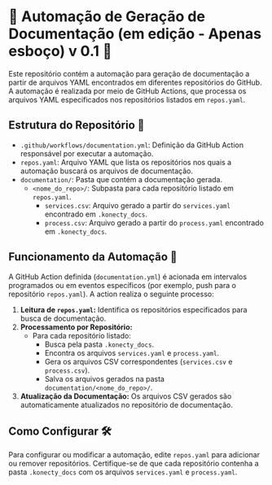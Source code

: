 # 🤖 Automação de Geração de Documentação (em edição - Apenas esboço) v 0.1 📝

Este repositório contém a automação para geração de documentação a partir de arquivos YAML encontrados em diferentes repositórios do GitHub. A automação é realizada por meio de GitHub Actions, que processa os arquivos YAML especificados nos repositórios listados em `repos.yaml`.

## Estrutura do Repositório 📂

- `.github/workflows/documentation.yml`: Definição da GitHub Action responsável por executar a automação.
- `repos.yaml`: Arquivo YAML que lista os repositórios nos quais a automação buscará os arquivos de documentação.
- `documentation/`: Pasta que contém a documentação gerada.
  - `<nome_do_repo>/`: Subpasta para cada repositório listado em `repos.yaml`.
    - `services.csv`: Arquivo gerado a partir do `services.yaml` encontrado em `.konecty_docs`.
    - `process.csv`: Arquivo gerado a partir do `process.yaml` encontrado em `.konecty_docs`.

## Funcionamento da Automação 🔄

A GitHub Action definida (`documentation.yml`) é acionada em intervalos programados ou em eventos específicos (por exemplo, push para o repositório `repos.yaml`). A action realiza o seguinte processo:

1. **Leitura de `repos.yaml`:** Identifica os repositórios especificados para busca de documentação.
2. **Processamento por Repositório:**
   - Para cada repositório listado:
     - Busca pela pasta `.konecty_docs`.
     - Encontra os arquivos `services.yaml` e `process.yaml`.
     - Gera os arquivos CSV correspondentes (`services.csv` e `process.csv`).
     - Salva os arquivos gerados na pasta `documentation/<nome_do_repo>/`.
3. **Atualização da Documentação:** Os arquivos CSV gerados são automaticamente atualizados no repositório de documentação.

## Como Configurar 🛠️

Para configurar ou modificar a automação, edite `repos.yaml` para adicionar ou remover repositórios. Certifique-se de que cada repositório contenha a pasta `.konecty_docs` com os arquivos `services.yaml` e `process.yaml`.
